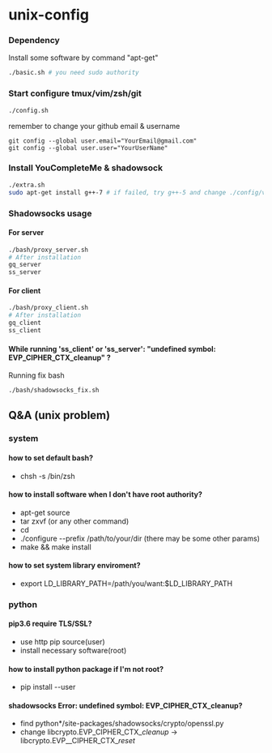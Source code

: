 # unix-config
### Dependency
Install some software by command "apt-get"
```bash
./basic.sh # you need sudo authority
```

### Start configure tmux/vim/zsh/git
```bash
./config.sh
```
remember to change your github email & username
```
git config --global user.email="YourEmail@gmail.com"
git config --global user.user="YourUserName"
```

### Install YouCompleteMe & shadowsock
```bash
./extra.sh
sudo apt-get install g++-7 # if failed, try g++-5 and change ./config/vim/.ycm_extra_conf.py where "g++/7" -> "g++/5"
```

### Shadowsocks usage
#### For server
```bash
./bash/proxy_server.sh
# After installation
gq_server
ss_server
```
#### For client
```bash
./bash/proxy_client.sh
# After installation
gq_client
ss_client
```
#### While running 'ss_client' or 'ss_server': "undefined symbol: EVP_CIPHER_CTX_cleanup" ?
Running fix bash
```bash
./bash/shadowsocks_fix.sh
```

## Q&A (unix problem)
### system
#### how to set default bash?
- chsh -s /bin/zsh
#### how to install software when I don't have root authority?
- apt-get source <software name>
- tar zxvf <software zip bag> (or any other command)
- cd <software dir>
- ./configure --prefix /path/to/your/dir (there may be some other params)
- make && make install

#### how to set system library enviroment?
- export LD_LIBRARY_PATH=/path/you/want:$LD_LIBRARY_PATH

### python
#### pip3.6 require TLS/SSL?
- use http pip source(user)
- install necessary software(root)

#### how to install python package if I'm not root?
- pip install <package> --user

#### shadowsocks Error: undefined symbol: EVP_CIPHER_CTX_cleanup?
- find python\*/site-packages/shadowsocks/crypto/openssl.py
- change libcrypto.EVP_CIPHER_CTX_*cleanup* -> libcrypto.EVP__CIPHER_CTX_*reset*
